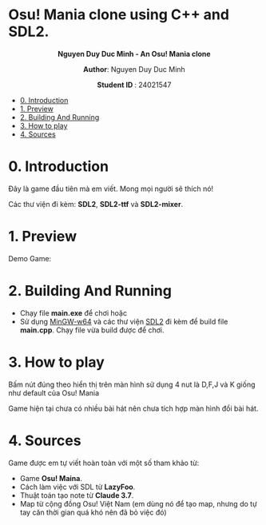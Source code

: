 # Osu! Mania clone using C++ and SDL2.
<p align="center">
    <strong> Nguyen Duy Duc Minh - An Osu! Mania clone </strong>
</p>
<p align="center">
 <strong>Author</strong>: Nguyen Duy Duc Minh
</p>
<p align="center">
 <strong> Student ID </strong>: 24021547
</p>

- [0. Introduction](#0-introduction)
- [1. Preview](#1-preview)
- [2. Building And Running](#2-building-and-running)
- [3. How to play](#3-how-to-play)
- [4. Sources](#4-sources)


# 0. Introduction
Đây là game đầu tiên mà em viết. Mong mọi người sẽ thích nó!

Các thư viện đi kèm: **SDL2**, **SDL2-ttf** và **SDL2-mixer**.

# 1. Preview
Demo Game: 

# 2. Building And Running
  - Chạy file **main.exe** để chơi hoặc
  - Sử dụng [MinGW-w64](https://www.mingw-w64.org/) và các thư viện [SDL2](https://www.libsdl.org/) đi kèm để build file **main.cpp**. Chạy file vừa build được để chơi.
# 3. How to play
Bấm nút đúng theo hiển thị trên màn hình sử dụng 4 nut là D,F,J và K giống như default của Osu! Mania  

Game hiện tại chưa có nhiều bài hát nên chưa tích hợp màn hình đổi bài hát.

# 4. Sources
Game được em tự viết hoàn toàn với một số tham khảo từ:
  - Game **Osu! Maina**.
  - Cách làm việc với SDL từ **LazyFoo**.
  - Thuật toán tạo note từ **Claude 3.7**.
  - Map từ cộng đồng Osu! Việt Nam (em dùng nó để tạo map, nhưng do tự tay căn thời gian quá khó nên đã bỏ việc đó)
